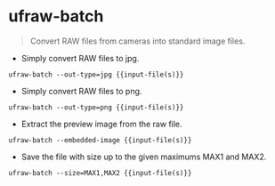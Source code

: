 # ufraw-batch

> Convert RAW files from cameras into standard image files.

- Simply convert RAW files to jpg.

`ufraw-batch --out-type=jpg {{input-file(s)}}`

- Simply convert RAW files to png.

`ufraw-batch --out-type=png {{input-file(s)}}`

- Extract the preview image from the raw file.

`ufraw-batch --embedded-image {{input-file(s)}}`

- Save the file with size up to the given maximums MAX1 and MAX2.

`ufraw-batch --size=MAX1,MAX2 {{input-file(s)}}`
